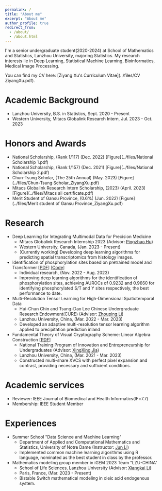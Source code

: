 ```yaml
---
permalink: /
title: "About me"
excerpt: "About me"
author_profile: true
redirect_from: 
  - /about/
  - /about.html
---
```


I'm a senior undergraduate student(2020-2024) at School of Mathematics and Statistics, Lanzhou University, majoring Statistics. My research interests lie in Deep Learning, Statistical Machine Learning, Bioinformatics, Medical Image Processing.

You can find my CV here: [Ziyang Xu's Curriculum Vitae](../files/CV ZiyangXu.pdf).

Academic Background
======
- Lanzhou University, B.S. in Statistics, Sept. 2020 - Present
- Western University, Mitacs Globalink Research Intern, Jul. 2023 - Oct. 2023

Honors and Awards
======
- National Scholarship, (Rank 1/117)   (Dec. 2022) [Figure](../files/National Scholarship 1.pdf)
- National Scholarship, (Rank 1/157)   (Dec. 2021) [Figure](../files/National Scholarship 2.pdf)
- Chun-Tsung Scholar, (The 25th Annual)  (May. 2023) [Figure](../files/Chun-Tsung Scholar_ZiyangXu.pdf) 
- Mitacs Globalink Research Intern Scholarship, (2023) (April. 2023) [Figure](../files/Mitacs all certificate.pdf)
- Merit Student of Gansu Province, $(0.6 \%)$  (Jun. 2022) [Figure](../files/Merit student of Gansu Province_ZiyangXu.pdf)

Research
======
- Deep Learning for Integrating Multimodal Data for Precision Medicine
  - Mitacs Globalink Research Internship 2023 (Advisor: [Pingzhao Hu](https://phulab.org/))
  - Western University, Canada, (Jan. 2023 - Present) 
  - (Currently working) Developing deep learning algorithms for predicting spatial transcriptomics from histology images.
- Identification of phosphorylation sites based on pretrained model and Transformer [[PDF]](https://arxiv.org/abs/2308.05115) [[Code]](https://github.com/StatXzy7/PTransIPs)
  - Individual research, (Nov. 2022 - Aug. 2023)
  - Improving deep learning algorithms for the identification of phosphorylation sites, achieving AUROCs of 0.9232 and 0.9660 for identifying phosphorylated S/T and Y sites respectively, the best performance to date.
- Multi-Resolution Tensor Learning for High-Dimensional Spatiotemporal Data
  - Hui-Chun Chin and Tsung-Dao Lee Chinese Undergraduate Research Endowment(CURE) (Advisor: [Zhouping Li](http://mathteacher.lzu.edu.cn/system/TeacherProfileqt/content.jsp?id=65))
  - Lanzhou University, China, (Mar. 2022 - Mar. 2023)
  - Developed an adaptive multi-resolution tensor learning algorithm applied to precipitation prediction inland
- Fundamental Theory of Visual Cryptography Scheme: Linear Algebra Construction [[PDF]](https://arxiv.org/abs/2305.14168)
  - National Training Program of Innovation and Entrepreneurship for Undergraduates (Advisor: [XingXing Jia](http://mathteacher.lzu.edu.cn/system/TeacherProfileqt/content.jsp?id=58))
  - Lanzhou University, China, (Mar. 2021 - Mar. 2023)
  - Constructed multi-share XVCS with perfect pixel expansion and contrast, providing necessary and sufficient conditions.


Academic services
======
- Reviewer: IEEE Journal of Biomedical and Health Informatics(IF=7.7)
- Membership: IEEE Student Member

Experiences
======
- Summer School "Data Science and Machine Learning"
  - Department of Applied and Computational Mathematics and Statistics, University of Notre Dame (Instructor: [Jun Li](https://acms.nd.edu/people/jun-li/))
  -  Implemented common machine learning algorithms using R language, nominated as the best student in class by the professor.
- Mathematics modeling group member in iGEM 2023 Team "LZU-CHINA"
  - School of Life Sciences, Lanzhou University (Advisor: [Xiangkai Li](https://lifesc.lzu.edu.cn/teacher_detail.jsp?urltype=tree.TreeTempUrl&wbtreeid=1132&blteacherid=145#))
  - Paris, France, (Mar. 2023 - Present)
  - Bistable Switch mathematical modeling in oleic acid endogenous system.
